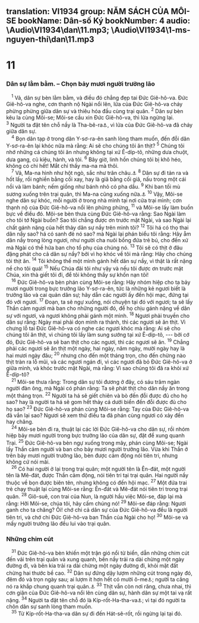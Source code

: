 translation: VI1934
group: NĂM SÁCH CỦA MÔI-SE
bookName: Dân-số Ký 
bookNumber: 4
audio: \Audio\VI1934\dan\11.mp3; \Audio\VI1934\1-ms-nguyen-thi\dan\11.mp3
-------

<div class="title"><h1>11</h1><h3>Dân sự lằm bằm. – Chọn bảy mươi người trưởng lão</h3></div>
<span class="verse dan_11_1"> <sup>1</sup> Vả, dân sự bèn lằm bằm, và điều đó chẳng đẹp tai Đức Giê-hô-va. Đức Giê-hô-va nghe, cơn thạnh nộ Ngài nổi lên, lửa của Đức Giê-hô-va cháy phừng phừng giữa dân sự và thiêu hóa đầu cùng trại quân. </span>
<span class="verse dan_11_2"><sup>2</sup> Dân sự bèn kêu la cùng Môi-se; Môi-se cầu xin Đức Giê-hô-va, thì lửa ngừng lại. </span>
<span class="verse dan_11_3"><sup>3</sup> Người ta đặt tên chỗ nầy là Tha-bê-ra<a data-toggle="tooltip" data-placement="bottom" title="Tha-bê-ra nghĩa là sự cháy">⚓</a>, vì lửa của Đức Giê-hô-va đã cháy giữa dân sự. <br/></span>
<span class="verse dan_11_4"> <sup>4</sup> Bọn dân tạp ở trong dân Y-sơ-ra-ên sanh lòng tham muốn, đến đỗi dân Y-sơ-ra-ên lại khóc nữa mà rằng: Ai sẽ cho chúng tôi ăn thịt? </span>
<span class="verse dan_11_5"><sup>5</sup> Chúng tôi nhớ những cá chúng tôi ăn nhưng không tại xứ Ê-díp-tô, những dưa chuột, dưa gang, củ kiệu, hành, và tỏi. </span>
<span class="verse dan_11_6"><sup>6</sup> Bây giờ, linh hồn chúng tôi bị khô héo, không có chi hết! Mắt chỉ thấy ma-na mà thôi. <br/></span>
<span class="verse dan_11_7"> <sup>7</sup> Vả, Ma-na hình như hột ngò, sắc như trân châu.<a data-toggle="tooltip" data-placement="bottom" title="Xu 16:31">⚓</a></span>
<span class="verse dan_11_8"><sup>8</sup> Dân sự đi tản ra và hốt lấy, rồi nghiền bằng cối xay, hay là giã bằng cối giã, nấu trong một cái nồi và làm bánh; nếm giống như bánh nhỏ có pha dầu. </span>
<span class="verse dan_11_9"><sup>9</sup> Khi ban tối mù sương xuống trên trại quân, thì Ma-na cũng xuống nữa.<a data-toggle="tooltip" data-placement="bottom" title="Xu 16:13-15">⚓</a></span>
<span class="verse dan_11_10"><sup>10</sup> Vậy, Môi-se nghe dân sự khóc, mỗi người ở trong nhà mình tại nơi cửa trại mình; cơn thạnh nộ của Đức Giê-hô-va nổi lên phừng phừng, </span>
<span class="verse dan_11_11"><sup>11</sup> và Môi-se lấy làm buồn bực về điều đó. Môi-se bèn thưa cùng Đức Giê-hô-va rằng: Sao Ngài làm cho tôi tớ Ngài buồn? Sao tôi chẳng được ơn trước mặt Ngài, và sao Ngài lại chất gánh nặng của hết thảy dân sự nầy trên mình tôi? </span>
<span class="verse dan_11_12"><sup>12</sup> Tôi há có thọ thai dân nầy sao? há có sanh đẻ nó sao? mà Ngài lại phán biểu tôi rằng: Hãy ẵm dân nầy trong lòng ngươi, như người cha nuôi bồng đứa trẻ bú, cho đến xứ mà Ngài có thề hứa ban cho tổ phụ của chúng nó. </span>
<span class="verse dan_11_13"><sup>13</sup> Tôi sẽ có thịt ở đâu đặng phát cho cả dân sự nầy? bởi vì họ khóc về tôi mà rằng: Hãy cho chúng tôi thịt ăn. </span>
<span class="verse dan_11_14"><sup>14</sup> Tôi không thế một mình gánh hết dân sự nầy, vì thật là rất nặng nề cho tôi quá! </span>
<span class="verse dan_11_15"><sup>15</sup> Nếu Chúa đãi tôi như vậy và nếu tôi được ơn trước mặt Chúa, xin thà giết tôi đi, để tôi không thấy sự khốn nạn tôi! <br/></span>
<span class="verse dan_11_16"> <sup>16</sup> Đức Giê-hô-va bèn phán cùng Môi-se rằng: Hãy nhóm hiệp cho ta bảy mươi người trong bực trưởng lão Y-sơ-ra-ên, tức là những kẻ ngươi biết là trưởng lão và cai quản dân sự; hãy dẫn các người ấy đến hội mạc, đứng tại đó với ngươi. </span>
<span class="verse dan_11_17"><sup>17</sup> Đoạn, ta sẽ ngự xuống, nói chuyện tại đó với ngươi; ta sẽ lấy Thần cảm ngươi mà ban cho những người đó, để họ chịu gánh nặng về dân sự với ngươi, và ngươi không phải gánh một mình. </span>
<span class="verse dan_11_18"><sup>18</sup> Ngươi phải truyền cho dân sự rằng: Ngày mai phải dọn mình ra thánh, thì các ngươi sẽ ăn thịt. Vì chưng lỗ tai Đức Giê-hô-va có nghe các ngươi khóc mà rằng: Ai sẽ cho chúng tôi ăn thịt, vì chúng tôi lấy làm sung sướng tại xứ Ê-díp-tô, --- bởi cớ đó, Đức Giê-hô-va sẽ ban thịt cho các ngươi, thì các ngươi sẽ ăn. </span>
<span class="verse dan_11_19"><sup>19</sup> Chẳng phải các ngươi sẽ ăn thịt một ngày, hai ngày, năm ngày, mười ngày hay là hai mươi ngày đâu; </span>
<span class="verse dan_11_20"><sup>20</sup> nhưng cho đến một tháng trọn, cho đến chừng nào thịt tràn ra lỗ mũi, và các ngươi ngán đi, vì các ngươi đã bỏ Đức Giê-hô-va ở giữa mình, và khóc trước mặt Ngài, mà rằng: Vì sao chúng tôi đã ra khỏi xứ Ê-díp-tô? <br/></span>
<span class="verse dan_11_21"> <sup>21</sup> Môi-se thưa rằng: Trong dân sự tôi đương ở đây, có sáu trăm ngàn người đàn ông, mà Ngài có phán rằng: Ta sẽ phát thịt cho dân nầy ăn trong một tháng trọn. </span>
<span class="verse dan_11_22"><sup>22</sup> Người ta há sẽ giết chiên và bò đến đỗi được đủ cho họ sao? hay là người ta há sẽ gom hết thảy cá dưới biển đến đỗi được đủ cho họ sao? </span>
<span class="verse dan_11_23"><sup>23</sup> Đức Giê-hô-va phán cùng Môi-se rằng: Tay của Đức Giê-hô-va đã vắn lại sao? Ngươi sẽ xem thử điều ta đã phán cùng ngươi có xảy đến hay chăng. <br/></span>
<span class="verse dan_11_24"> <sup>24</sup> Môi-se bèn đi ra, thuật lại các lời Đức Giê-hô-va cho dân sự, rồi nhóm hiệp bảy mươi người trong bực trưởng lão của dân sự, đặt để xung quanh Trại. </span>
<span class="verse dan_11_25"><sup>25</sup> Đức Giê-hô-va bèn ngự xuống trong mây, phán cùng Môi-se; Ngài lấy Thần cảm người và ban cho bảy mươi người trưởng lão. Vừa khi Thần ở trên bảy mươi người trưởng lão, bèn được cảm động nói tiên tri, nhưng không cứ nói mãi. <br/></span>
<span class="verse dan_11_26"> <sup>26</sup> Có hai người ở lại trong trại quân; một người tên là Ên-đát, một người tên là Mê-đát, được Thần cảm động, nói tiên tri tại trại quân. Hai người nầy thuộc về bọn được biên tên, nhưng không có đến hội mạc. </span>
<span class="verse dan_11_27"><sup>27</sup> Một đứa trai trẻ chạy thuật lại cùng Môi-se rằng: Ên-đát và Mê-đát nói tiên tri trong trại quân. </span>
<span class="verse dan_11_28"><sup>28</sup> Giô-suê, con trai của Nun, là người hầu việc Môi-se, đáp lại mà rằng: Hỡi Môi-se, chúa tôi, hãy cấm chúng nó! </span>
<span class="verse dan_11_29"><sup>29</sup> Môi-se đáp rằng: Ngươi ganh cho ta chăng? Ôi! chớ chi cả dân sự của Đức Giê-hô-va đều là người tiên tri, và chớ chi Đức Giê-hô-va ban Thần của Ngài cho họ! </span>
<span class="verse dan_11_30"><sup>30</sup> Môi-se và mấy người trưởng lão đều lui vào trại quân. <br/></span>
<div class="title"><h3>Những chim cút</h3></div>
<span class="verse dan_11_31"> <sup>31</sup> Đức Giê-hô-va bèn khiến một trận gió nổi từ biển, dẫn những chim cút đến vải trên trại quân và xung quanh, bên nầy trải ra dài chừng một ngày đường đi, và bên kia trải ra dài chừng một ngày đường đi, khỏi mặt đất chừng hai thước bề cao. </span>
<span class="verse dan_11_32"><sup>32</sup> Dân sự đứng dậy lượm những cút trong ngày đó, đêm đó và trọn ngày sau; ai lượm ít hơn hết có mười ô-me<a data-toggle="tooltip" data-placement="bottom" title="Hãy xem Lê-vi Ký 27:16">⚓</a>; người ta căng nó ra khắp chung quanh trại quân.<a data-toggle="tooltip" data-placement="bottom" title="Căng ra đặng phơi khô nó, như cách dùng ở phương đông">⚓</a></span>
<span class="verse dan_11_33"><sup>33</sup> Thịt vẫn còn nơi răng, chưa nhai, thì cơn giận của Đức Giê-hô-va nổi lên cùng dân sự, hành dân sự một tai vạ rất nặng. </span>
<span class="verse dan_11_34"><sup>34</sup> Người ta đặt tên chỗ đó là Kíp-rốt-Ha-tha-va<a data-toggle="tooltip" data-placement="bottom" title="Nghĩa là mồ của sự tham muốn">⚓</a>; vì tại đó người ta chôn dân sự sanh lòng tham muốn. <br/></span>
<span class="verse dan_11_35"> <sup>35</sup> Từ Kíp-rốt-Ha-tha-va dân sự đi đến Hát-sê-rốt, rồi ngừng lại tại đó. <br/></span>
